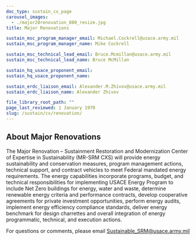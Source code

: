 ```yaml
---
doc_type: sustain_cx_page
carousel_images:
  - ./major20renovation_800_resize.jpg
title: Major Renovations

sustain_msc_program_manager_email: Michael.Cockrell@usace.army.mil
sustain_msc_program_manager_name: Mike Cockrell

sustain_msc_technical_lead_email: Bruce.Mcmillan@usace.army.mil
sustain_msc_technical_lead_name: Bruce McMillan

sustain_hq_usace_proponent_email:
sustain_hq_usace_proponent_name:

sustain_erdc_liaison_email: Alexander.M.Zhivov@usace.army.mil
sustain_erdc_liaison_name: Alexander Zhivov

file_library_root_path: ""
page_last_reviewed: 1 January 1970
slug: /sustain/cx/renovation/
---
```


## About Major Renovations

The Major Renovation – Sustainment Restoration and Modernization Center of Expertise in Sustainability (MR-SRM CXS) will provide energy sustainability and conservation measures, program management actions, technical support, and contract vehicles to meet Federal mandated energy requirements. The energy capabilities incorporate programs, budget, and technical responsibilities for implementing USACE Energy Program to include Net Zero buildings for energy, water and waste, determine renewable energy criteria and performance contracts, develop cooperative agreements for private investment opportunities, perform energy audits, implement energy efficiency compliance standards, deliver energy benchmark for design charrettes and overall integration of energy programmatic, technical, and execution actions.

For questions or comments, please email Sustainable_SRM@usace.army.mil
